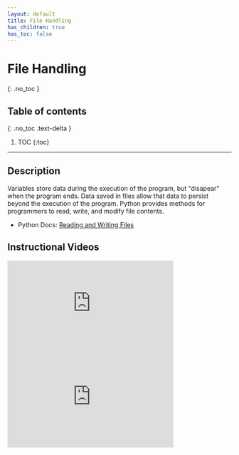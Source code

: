 ```yaml
---
layout: default
title: File Handling
has_children: true
has_toc: false
---
```


# File Handling
{: .no_toc }
## Table of contents
{: .no_toc .text-delta }

1. TOC
{:toc}

---

## Description
Variables store data during the execution of the program, but "disapear" when the program ends. Data saved in files allow that data to persist beyond the execution of the program. Python provides methods for programmers to read, write, and modify file contents.
- Python Docs: [Reading and Writing Files](https://docs.python.org/3/tutorial/inputoutput.html#reading-and-writing-files)

## Instructional Videos

<iframe width="373" height="210" src="https://www.youtube.com/embed/QDYIMoA9EOg" frameborder="0" allow="accelerometer; autoplay; clipboard-write; encrypted-media; gyroscope; picture-in-picture" allowfullscreen></iframe>

<iframe width="373" height="210" src="https://www.youtube.com/embed/vu4QfAhWN7E" frameborder="0" allow="accelerometer; autoplay; clipboard-write; encrypted-media; gyroscope; picture-in-picture" allowfullscreen></iframe>
